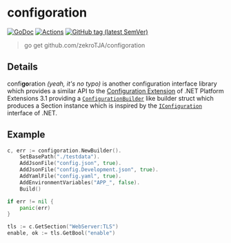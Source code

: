 # configoration

[![GoDoc](https://godoc.org/github.com/zekroTJA/configoration?status.svg)](https://pkg.go.dev/github.com/zekroTJA/configoration) [![Actions](https://github.com/zekroTJA/configoration/workflows/Go/badge.svg)](https://github.com/zekroTJA/configoration/actions) [![GitHub tag (latest SemVer)](https://img.shields.io/github/v/tag/zekroTJA/configoration)](https://github.com/zekroTJA/configoration/releases)

> go get github.com/zekroTJA/configoration

## Details

confi**go**ration *(yeah, it's no typo)* is another configuration interface library which provides a similar API to the [Configuration Extension](https://docs.microsoft.com/en-us/dotnet/api/microsoft.extensions.configuration?view=dotnet-plat-ext-3.1) of .NET Platform Extensions 3.1 providing a [`ConfigurationBuilder`](https://docs.microsoft.com/en-us/dotnet/api/microsoft.extensions.configuration.configurationbuilder?view=dotnet-plat-ext-3.1) like builder struct which produces a Section instance which is inspired by the [`IConfiguration`](https://docs.microsoft.com/en-us/dotnet/api/microsoft.extensions.configuration.iconfiguration?view=dotnet-plat-ext-3.1) interface of .NET.

## Example

```go
c, err := configoration.NewBuilder().
	SetBasePath("./testdata").
	AddJsonFile("config.json", true).
	AddJsonFile("config.Development.json", true).
	AddYamlFile("config.yaml", true).
	AddEnvironmentVariables("APP_", false).
	Build()

if err != nil {
	panic(err)
}

tls := c.GetSection("WebServer:TLS")
enable, ok := tls.GetBool("enable")
```
